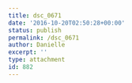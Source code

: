 ```yaml
---
title: dsc_0671
date: '2016-10-20T02:50:28+00:00'
status: publish
permalink: /dsc_0671
author: Danielle
excerpt: ''
type: attachment
id: 882
---
```

<!DOCTYPE html PUBLIC "-//W3C//DTD HTML 4.0 Transitional//EN" "http://www.w3.org/TR/REC-html40/loose.dtd">
<?xml encoding="UTF-8">
